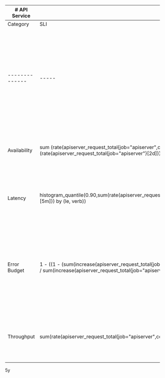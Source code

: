 | # API Service  |       |                                                                                                               |
|----------------|-------|---------------------------------------------------------------------------------------------------------------|
| Category       | SLI   | SLO                                                                                                           |
| -------------- | ----- | ------------------------------------------------------------------------------------------------------------- |
| Availability   |    sum (rate(apiserver_request_total{job="apiserver",code!~"5.."}[2d]))/sum (rate(apiserver_request_total{job="apiserver"}[2d]))   | Maintain 99% availablity of the service over a 2 day period                                                                                                           |
| Latency        |   histogram_quantile(0.90,sum(rate(apiserver_request_duration_seconds_bucket{job="apiserver"}[5m])) by (le, verb))    | Maintain a latency 90% of requests to the service below 100ms                                                                                   |
| Error Budget   |   1 - ((1 - (sum(increase(apiserver_request_total{job="apiserver", code="200"}[7d])) by (verb)) / sum(increase(apiserver_request_total{job="apiserver"}[7d])) by (verb)) / (1 - .90))    | Error budget is defined at 20%. This means that 20% of the all the service requests can fail and still be within the budget   |
| Throughput     |  sum(rate(apiserver_request_total{job="apiserver",code=~"2.."}[5m]))     | The rate of successful requests to the service will be more than 
5y
